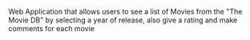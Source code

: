Web Application that allows users to see a list of Movies from the "The Movie DB" by selecting a year of release, also give a rating and make comments for each movie

